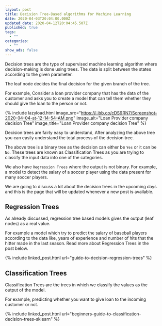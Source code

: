 ```yaml
---
layout: post
title: Decision Tree-Based algorithms for Machine Learning
date: 2020-04-03T20:04:00.000Z
updated_date: 2020-04-12T20:04:45.507Z
published: true
tags:
  - ""
categories:
  - ""
show_ads: false
---
```

Decision trees are the type of supervised machine learning algorithm where decision-making is done using trees. The data is split between the states according to the given parameter.

The leaf node decides the final decision for the given branch of the tree.

For example, Consider a loan provider company that has the data of the customer and asks you to create a model that can tell them whether they should give the loan to the person or not.

{% include lazyload.html image_src="https://i.ibb.co/cDS9RN7/Screenshot-2020-04-04-at-12-14-54-AM.png" image_alt="Loan Provider company decision Tree" image_title="Loan Provider company decision Tree" %}

Decision trees are fairly easy to understand, After analyzing the above tree you can easily understand the total process of the decision tree.

The above tree is a binary tree as the decision can either be `Yes` or it can be `No`. These trees are known as Classification Trees as you are trying to classify the input data into one of the categories.

We also have `Regression Trees` where the output is not binary. For example, a model to detect the salary of a soccer player using the data present for many soccer players.

We are going to discuss a lot about the decision trees in the upcoming days and this is the page that will be updated whenever a new post is available.

## Regression Trees

As already discussed, regression tree based models gives the output (leaf nodes) as a real value.

For example a model which try to predict the salary of baseball players according to the data like, years of experience and number of hits that the hitter made in the last season. Read more about Regression Trees in the post below.

{% include linked_post.html url="guide-to-decision-regression-trees" %}

## Classification Trees

Classification Trees are the trees in which we classify the values as the output of the model.

For example, predicting whether you want to give loan to the incoming customer or not.

{% include linked_post.html url="beginners-guide-to-classification-decision-trees-sklearn" %}